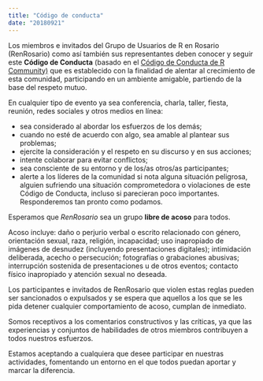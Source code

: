 ```yaml
---
title: "Código de conducta"
date: "20180921"
---
```


Los miembros e invitados del Grupo de Usuarios de R en Rosario (RenRosario) como así también sus representantes deben conocer y seguir este **Código de Conducta** (basado en el [Código de Conducta de R Community)](https://wiki.r-consortium.org/view/R_Consortium_and_the_R_Community_Code_of_Conduct) que es establecido con la finalidad de alentar al crecimiento de esta comunidad, participando en un ambiente amigable, partiendo de la base del respeto mutuo.


En cualquier tipo de evento ya sea conferencia, charla, taller, fiesta, reunión, redes sociales y otros medios en línea:


- sea considerado al abordar los esfuerzos de los demás;
- cuando no esté de acuerdo con algo, sea amable al plantear sus problemas;
- ejercite la consideración y el respeto en su discurso y en sus acciones;
- intente colaborar para evitar conflictos;
- sea consciente de su entorno y de los/as otros/as participantes;
- alerte a los líderes de la comunidad si nota alguna situación peligrosa, alguien sufriendo una situación comprometedora o violaciones de este Código de Conducta, incluso si parecieran poco importantes. Responderemos tan pronto como podamos.


Esperamos que *RenRosario* sea un grupo **libre de acoso** para todos.


Acoso incluye: daño o perjurio verbal o escrito relacionado con género, orientación sexual, raza, religión, incapacidad; uso inapropiado de imágenes de desnudez (incluyendo presentaciones digitales); intimidación deliberada, acecho o persecución; fotografías o grabaciones abusivas; interrupción sostenida de presentaciones u de otros eventos; contacto físico inapropiado y atención sexual no deseada.


Los participantes e invitados de RenRosario que violen estas reglas pueden ser sancionados o expulsados y se espera que aquellos a los que se les pida detener cualquier comportamiento de acoso, cumplan de inmediato.


Somos receptivos a los comentarios constructivos y las críticas, ya que las experiencias y conjuntos de habilidades de otros miembros contribuyen a todos nuestros esfuerzos. 


Estamos aceptando a cualquiera que desee participar en nuestras actividades, fomentando un entorno en el que todos puedan aportar y marcar la diferencia.
